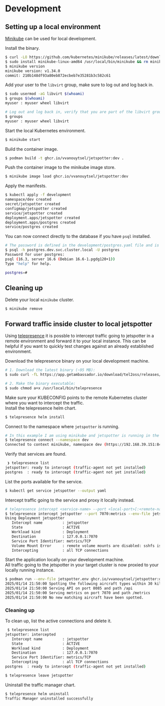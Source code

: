# Development

## Setting up a local environment

[Minikube](https://minikube.sigs.k8s.io/docs) can be used for local development.

Install the binary.

```bash
$ curl -LO https://github.com/kubernetes/minikube/releases/latest/download/minikube-linux-amd64
$ sudo install minikube-linux-amd64 /usr/local/bin/minikube && rm minikube-linux-amd64
$ minikube version  
minikube version: v1.34.0
commit: 210b148df93a80eb872ecbeb7e35281b3c582c61
```

Add your user to the `libvirt` group, make sure to log out and log back in.

```bash
$ sudo usermod -aG libvirt $(whoami)
$ groups $(whoami)  
myuser : myuser wheel libvirt

# Log out and log back in, verify that you are part of the libvirt group.
$ groups
myuser : myuser wheel libvirt
 ```

Start the local Kubernetes environment.

```bash
$ minikube start
```

Build the container image.

```bash
$ podman build -t ghcr.io/vvanouytsel/jetspotter:dev .
```

Push the container image to the minikube image store.

```bash
$ minikube image load ghcr.io/vvanouytsel/jetspotter:dev
```

Apply the manifests.

```bash
$ kubectl apply -f development
namespace/dev created
secret/jetspotter created
configmap/jetspotter created
service/jetspotter created
deployment.apps/jetspotter created
deployment.apps/postgres created
service/postgres created
```

You can now connect directly to the database if you have `psql` installed.

```bash
# The password is defined in the development/postgres.yaml file and is 'dev' by default.
$ psql -h postgres.dev.svc.cluster.local -U postgres
Password for user postgres: 
psql (16.3, server 16.6 (Debian 16.6-1.pgdg120+1))
Type "help" for help.

postgres=# 
```

## Cleaning up

Delete your local `minikube` cluster.

```
$ minikube remove
```

## Forward traffic inside cluster to local jetspotter

Using [telepresence](https://www.telepresence.io) it is possble to intercept traffic going to jetspotter in a remote environment and forward it to your local instance. This can be helpful if you want to quickly test changes against an already established environment.

Download the telepresence binary on your local development machine.

```bash
# 1. Download the latest binary (~95 MB):
$ sudo curl -fL https://app.getambassador.io/download/tel2oss/releases/download/v2.21.1/telepresence-linux-amd64 -o /usr/local/bin/telepresence

# 2. Make the binary executable:
$ sudo chmod a+x /usr/local/bin/telepresence
```

Make sure your KUBECONFIG points to the remote Kubernetes cluster where you want to intercept the traffic.  
Install the telepresence helm chart.

```bash
$ telepresence helm install
```

Connect to the namespace where `jetspotter` is running.

```bash
# In this example I am using minikube and jetspotter is running in the 'dev' namespace
$ telepresence connect --namespace dev
Connected to context minikube, namespace dev (https://192.168.39.151:8443)
```

Verify that services are found.

```bash
 ❯ telepresence list
jetspotter: ready to intercept (traffic-agent not yet installed)
postgres  : ready to intercept (traffic-agent not yet installed)
```

List the ports available for the service.

```bash
$ kubectl get service jetspotter --output yaml
```

Intercept traffic going to the service and proxy it locally instead.

```bash
# telepresence intercept <service-name> --port <local-port>[:<remote-named-port>] --env-file <path-to-env-file>
$ telepresence intercept jetspotter --port 7070:metrics --env-file jetspotter.env
Using Deployment jetspotter
   Intercept name         : jetspotter
   State                  : ACTIVE
   Workload kind          : Deployment
   Destination            : 127.0.0.1:7070
   Service Port Identifier: metrics/TCP
   Volume Mount Error     : remote volume mounts are disabled: sshfs is not installed on your local machine
   Intercepting           : all TCP connections
```

Start the application locally on your development machine.  
All traffic going to the jetspotter in your target cluster is now proxied to your locally running instance.

```bash
$ podman run --env-file jetspotter.env ghcr.io/vvanouytsel/jetspotter:dev
2025/01/14 21:50:00 Spotting the following aircraft types within 30 kilometers: [ALL]
2025/01/14 21:50:00 Serving API on port 8085 and path /api
2025/01/14 21:50:00 Serving metrics on port 7070 and path /metrics
2025/01/14 21:50:00 No new matching aircraft have been spotted.
```

### Cleaning up

To clean up, list the active connections and delete it.

```bash
 $ telepresence list
jetspotter: intercepted
   Intercept name         : jetspotter
   State                  : ACTIVE
   Workload kind          : Deployment
   Destination            : 127.0.0.1:7070
   Service Port Identifier: metrics/TCP
   Intercepting           : all TCP connections
postgres  : ready to intercept (traffic-agent not yet installed)

$ telepresence leave jetspotter
```

Uninstall the traffic manager chart.

```bash
$ telepresence helm uninstall
Traffic Manager uninstalled successfully
```
